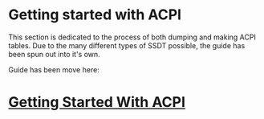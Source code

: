# Getting started with ACPI

This section is dedicated to the process of both dumping and making ACPI tables. Due to the many different types of SSDT possible, the guide has been spun out into it's own.

Guide has been move here:

# [Getting Started With ACPI](https://dortania.github.io/Getting-Started-With-ACPI/)

